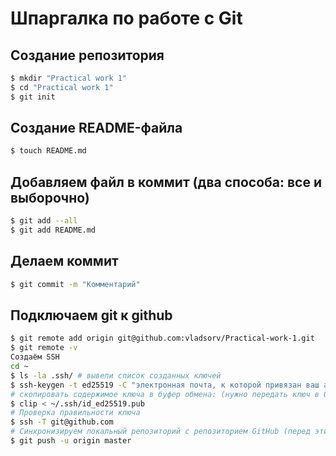 # Шпаргалка по работе с Git
## Создание репозитория
```bash
$ mkdir "Practical work 1"
$ cd "Practical work 1"
$ git init
```
## Создание README-файла
```bash
$ touch README.md
```
## Добавляем файл в коммит (два способа: все и выборочно)
```bash
$ git add --all
$ git add README.md
```
## Делаем коммит
```bash
$ git commit -m "Комментарий"
```
## Подключаем git к github
```bash
$ git remote add origin git@github.com:vladsorv/Practical-work-1.git
$ git remote -v
Создаём SSH
cd ~
$ ls -la .ssh/ # вывели список созданных ключей
$ ssh-keygen -t ed25519 -C "электронная почта, к которой привязан ваш аккаунт на GitHub"
# скопировать содержимое ключа в буфер обмена: (нужно передать ключ в GitHub)
$ clip < ~/.ssh/id_ed25519.pub
# Проверка правильности ключа
$ ssh -T git@github.com
# Синхронизируем локальный репозиторий с репозиторием GitHub (перед этим нужно создать репозиторий в GitHub)
$ git push -u origin master
```